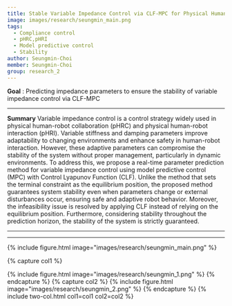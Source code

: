 ```yaml
---
title: Stable Variable Impedance Control via CLF-MPC for Physical Human-Robot Interaction 
image: images/research/seungmin_main.png
tags:
  - Compliance control
  - pHRC,pHRI
  - Model predictive control
  - Stability
author: Seungmin-Choi
member: Seungmin-Choi
group: research_2
---
```

**Goal** : Predicting impedance parameters to ensure the stability of variable impedance control via CLF-MPC
***

**Summary**
Variable impedance control is a control strategy widely used in physical human-robot collaboration (pHRC) and physical human-robot interaction (pHRI). Variable stiffness and damping parameters improve adaptability to changing environments and enhance safety in human-robot interaction. However, these adaptive parameters can compromise the stability of the system without proper management, particularly in dynamic environments. 
To address this, we propose a real-time parameter prediction method for variable impedance control using model predictive control (MPC) with Control Lyapunov Function (CLF). Unlike the method that sets the terminal constraint as the equilibrium position, the proposed method guarantees system stability even when parameters change or external disturbances occur, ensuring safe and adaptive robot behavior. Moreover, the infeasibility issue is resolved by applying CLF instead of relying on the equilibrium position. Furthermore, considering stability throughout the prediction horizon, the stability of the system is strictly guaranteed.    

***

<!-- **Topic**    
 * Compliance control
 * pHRC,pHRI
 * Model predictive control 
 * Stability -->


***


{%
  include figure.html
  image="images/research/seungmin_main.png"
%}


{% capture col1 %}

{%
  include figure.html
  image="images/research/seungmin_1.png"
%}
{% endcapture %}
{% capture col2 %}
{%
  include figure.html
  image="images/research/seungmin_2.png"
%}
{% endcapture %}
{% include two-col.html col1=col1 col2=col2 %}
